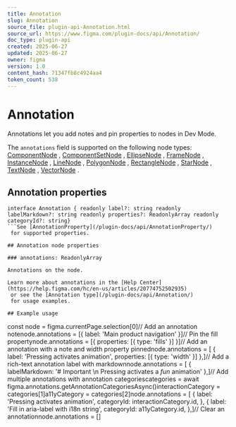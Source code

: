 ```yaml
---
title: Annotation
slug: Annotation
source_file: plugin-api-Annotation.html
source_url: https://www.figma.com/plugin-docs/api/Annotation/
doc_type: plugin-api
created: 2025-06-27
updated: 2025-06-27
owner: figma
version: 1.0
content_hash: 71347fb8c4924aa4
token_count: 538
---
```

# Annotation

Annotations let you add notes and pin properties to nodes in Dev Mode.

The `annotations` field is supported on the following node types: [ComponentNode](/plugin-docs/api/ComponentNode/)
, [ComponentSetNode](/plugin-docs/api/ComponentSetNode/)
, [EllipseNode](/plugin-docs/api/EllipseNode/)
, [FrameNode](/plugin-docs/api/FrameNode/)
, [InstanceNode](/plugin-docs/api/InstanceNode/)
, [LineNode](/plugin-docs/api/LineNode/)
, [PolygonNode](/plugin-docs/api/PolygonNode/)
, [RectangleNode](/plugin-docs/api/RectangleNode/)
, [StarNode](/plugin-docs/api/StarNode/)
, [TextNode](/plugin-docs/api/TextNode/)
, [VectorNode](/plugin-docs/api/VectorNode/)
.

## Annotation properties

```
interface Annotation { readonly label?: string readonly labelMarkdown?: string readonly properties?: ReadonlyArray readonly categoryId?: string}
```See [AnnotationProperty](/plugin-docs/api/AnnotationProperty/)
 for supported properties.

## Annotation node properties

### annotations: ReadonlyArray

Annotations on the node.

Learn more about annotations in the [Help Center](https://help.figma.com/hc/en-us/articles/20774752502935)
 or see the [Annotation type](/plugin-docs/api/Annotation/)
 for usage examples.

## Example usage

```
const node = figma.currentPage.selection[0]// Add an annotation notenode.annotations = [{ label: 'Main product navigation' }]// Pin the fill propertynode.annotations = [{ properties: [{ type: 'fills' }] }]// Add an annotation with a note and width property pinnednode.annotations = [ { label: 'Pressing activates animation', properties: [{ type: 'width' }] },]// Add a rich-text annotation label with markdownnode.annotations = [ { labelMarkdown: '# Important \n Pressing activates a *fun* animation' },]// Add multiple annotations with annotation categoriescategories = await figma.annotations.getAnnotationCategoriesAsync()interactionCategory = categories[1]a11yCategory = categories[2]node.annotations = [ { label: 'Pressing activates animation', categoryId: interactionCategory.id, }, { label: 'Fill in aria-label with i18n string', categoryId: a11yCategory.id, },]// Clear an annotationnode.annotations = []
```